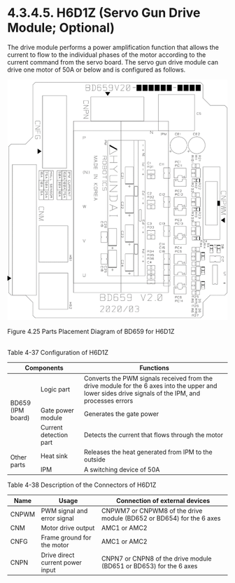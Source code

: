 ﻿# 4.3.4.5. H6D1Z (Servo Gun Drive Module; Optional)

The drive module performs a power amplification function that allows the current to flow to the individual phases of the motor according to the current command from the servo board. The servo gun drive module can drive one motor of 50A or below and is configured as follows.

![](../../../_assets/그림_4.44_H6D1Z용_BD659_부품_배치도.png  )

Figure 4.25 Parts Placement Diagram of BD659 for H6D1Z</br></br>

Table 4-37 Configuration of H6D1Z

<table>
<thead>
  <tr>
    <th colspan="2">Components</th>
    <th>Functions</th>
  </tr>
</thead>
<tbody>
  <tr>
    <td rowspan="3">BD659<br>(IPM board)</td>
    <td>Logic part</td>
    <td>Converts the PWM signals received from the drive module for the 6 axes into the upper and lower sides drive signals of the IPM, and processes errors</td>
  </tr>
  <tr>
    <td>Gate power module</td>
    <td>Generates the gate power</td>
  </tr>
  <tr>
    <td>Current detection part</td>
    <td>Detects the current that flows through the motor</td>
  </tr>
  <tr>
    <td rowspan="2">Other parts</td>
    <td>Heat sink</td>
    <td>Releases the heat generated from IPM to the outside</td>
  </tr>
  <tr>
    <td>IPM</td>
    <td>A switching device of 50A</td>
  </tr>
</tbody>
</table>

Table 4-38 Description of the Connectors of H6D1Z

<table>
<thead>
  <tr>
    <th>Name</th>
    <th>Usage</th>
    <th>Connection of external devices</th>
  </tr>
</thead>
<tbody>
  <tr>
    <td>CNPWM</td>
    <td>PWM signal and error signal</td>
    <td>CNPWM7 or CNPWM8 of the drive module (BD652 or BD654) for the 6 axes</td>
  </tr>
  <tr>
    <td>CNM</td>
    <td>Motor drive output</td>
    <td>AMC1 or AMC2</td>
  </tr>
  <tr>
    <td>CNFG</td>
    <td>Frame ground for the motor</td>
    <td>AMC1 or AMC2</td>
  </tr>
  <tr>
    <td>CNPN</td>
    <td>Drive direct current power input</td>
    <td>CNPN7 or CNPN8 of the drive module (BD651 or BD653) for the 6 axes</td>
  </tr>
</tbody>
</table>

